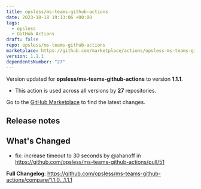 ```yaml
---
title: opsless/ms-teams-github-actions
date: 2023-10-18 19:13:06 +00:00
tags:
  - opsless
  - GitHub Actions
draft: false
repo: opsless/ms-teams-github-actions
marketplace: https://github.com/marketplace/actions/opsless-ms-teams-github-actions
version: 1.1.1
dependentsNumber: "27"
---
```



Version updated for **opsless/ms-teams-github-actions** to version **1.1.1**.
- This action is used across all versions by **27** repositories.

Go to the [GitHub Marketplace](https://github.com/marketplace/actions/opsless-ms-teams-github-actions) to find the latest changes.

## Release notes

## What's Changed
* fix: increase timeout to 30 seconds by @ahanoff in https://github.com/opsless/ms-teams-github-actions/pull/51


**Full Changelog**: https://github.com/opsless/ms-teams-github-actions/compare/1.1.0...1.1.1
